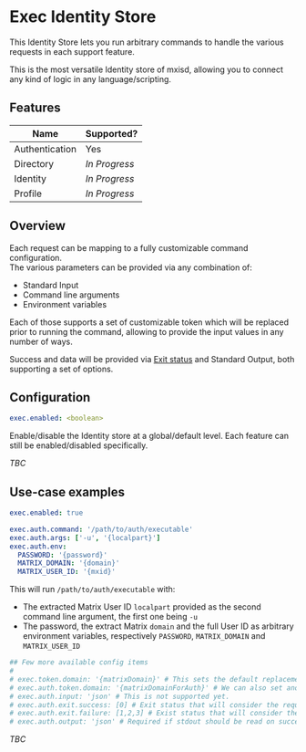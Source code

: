 # Exec Identity Store
This Identity Store lets you run arbitrary commands to handle the various requests in each support feature.

This is the most versatile Identity store of mxisd, allowing you to connect any kind of logic in any language/scripting.

## Features
|      Name      |   Supported?  |
|----------------|---------------|
| Authentication | Yes           |
| Directory      | *In Progress* |
| Identity       | *In Progress* |
| Profile        | *In Progress* |

## Overview
Each request can be mapping to a fully customizable command configuration.  
The various parameters can be provided via any combination of:
- Standard Input
- Command line arguments
- Environment variables

Each of those supports a set of customizable token which will be replaced prior to running the command, allowing to
provide the input values in any number of ways.

Success and data will be provided via [Exit status](https://en.wikipedia.org/wiki/Exit_status) and Standard Output, both
supporting a set of options. 

## Configuration
```yaml
exec.enabled: <boolean>
```
Enable/disable the Identity store at a global/default level. Each feature can still be enabled/disabled specifically.

*TBC*

## Use-case examples
```yaml
exec.enabled: true

exec.auth.command: '/path/to/auth/executable'
exec.auth.args: ['-u', '{localpart}']
exec.auth.env:
  PASSWORD: '{password}'
  MATRIX_DOMAIN: '{domain}'
  MATRIX_USER_ID: '{mxid}'
```
This will run `/path/to/auth/executable` with:
- The extracted Matrix User ID `localpart` provided as the second command line argument, the first one being `-u` 
- The password, the extract Matrix `domain` and the full User ID as arbitrary environment variables, respectively `PASSWORD`, `MATRIX_DOMAIN` and `MATRIX_USER_ID`

```yaml
## Few more available config items
#
# exec.token.domain: '{matrixDomain}' # This sets the default replacement token for the Matrix Domain of the User ID, across all features.
# exec.auth.token.domain: '{matrixDomainForAuth}' # We can also set another token specific to a feature.
# exec.auth.input: 'json' # This is not supported yet.
# exec.auth.exit.success: [0] # Exit status that will consider the request successful. This is already the default.
# exec.auth.exit.failure: [1,2,3] # Exist status that will consider the request failed. Anything else than success or failure statuses will throw an exception.
# exec.auth.output: 'json' # Required if stdout should be read on success. This uses the same output as the REST Identity store for Auth.
```
*TBC*
